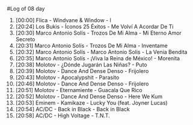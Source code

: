 #Log of 08 day

1. [00:00] Flica - Windvane & Window - l
1. [20:24] Los Bukis - Íconos 25 Éxitos - Me Volví A Acordar De Ti
1. [20:30] Marco Antonio Solís - Trozos De Mi Alma - Mi Eterno Amor Secreto
1. [20:31] Marco Antonio Solís - Trozos De Mi Alma - Inventame
1. [20:32] Marco Antonio Solís - Marco Antonio Solis - La Venia Bendita
1. [20:35] Marco Antonio Solís - ¡Viva la Reina de México! - Morenita
1. [20:38] Molotov - ¿Dónde Jugarán Las Niñas? - Puto
1. [20:39] Molotov - Dance And Dense Denso - Frijolero
1. [20:43] Molotov - Apocalypshit - Parasito
1. [20:46] Molotov - Dance And Dense Denso - Frijolero
1. [20:51] Molotov - Eternamiente - Guacala Que Rico
1. [20:52] Molotov - Dance And Dense Denso - Here We Kum
1. [20:53] Eminem - Kamikaze - Lucky You (feat. Joyner Lucas)
1. [20:54] AC/DC - Back in Black - Back in Black
1. [20:58] AC/DC - High Voltage - T.N.T.
